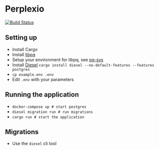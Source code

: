 # Perplexio

[![Build Status](https://travis-ci.org/snorrwe/perplexio-backend.svg?branch=master)](https://travis-ci.org/snorrwe/perplexio-backend)

## Setting up

- Install Cargo
- Install [libpq](https://www.postgresql.org/docs/9.1/install-windows-libpq.html)
- Setup your environment for libpq, see [pq-sys](https://github.com/sgrif/pq-sys#building)
- Install [Diesel](http://diesel.rs/guides/getting-started/) `cargo install diesel --no-default-features --features postgres`
- `cp example.env .env`
- Edit `.env` with your parameters

## Running the application

- `docker-compose up # start postgres`
- `diesel migration run # run migrations`
- `cargo run # start the application`

## Migrations

- Use the `diesel` cli tool
